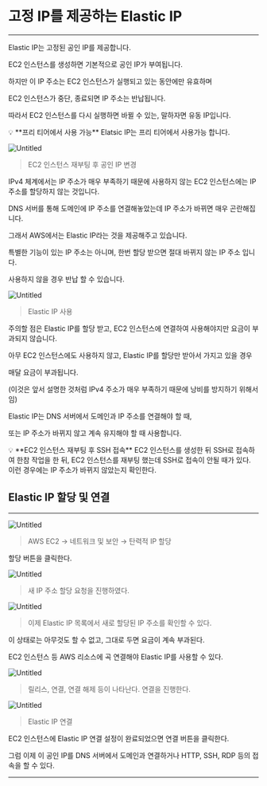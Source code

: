 # 고정 IP를 제공하는 Elastic IP

---

Elastic IP는 고정된 공인 IP를 제공합니다. 

EC2 인스턴스를 생성하면 기본적으로 공인 IP가 부여됩니다.

하지만 이 IP 주소는 EC2 인스턴스가 실행되고 있는 동안에만 유효하며

EC2 인스턴스가 중단, 종료되면 IP 주소는 반납됩니다.

따라서 EC2 인스턴스를 다시 실행하면 바뀔 수 있는, 말하자면 유동 IP입니다.

<aside>
💡 **프리 티어에서 사용 가능**
Elatsic IP는 프리 티어에서 사용가능 합니다.

</aside>

![Untitled](%E1%84%80%E1%85%A9%E1%84%8C%E1%85%A5%E1%86%BC%20IP%E1%84%85%E1%85%B3%E1%86%AF%20%E1%84%8C%E1%85%A6%E1%84%80%E1%85%A9%E1%86%BC%E1%84%92%E1%85%A1%E1%84%82%E1%85%B3%E1%86%AB%20Elastic%20IP%20141a9874b27f4efab2140af0c5e42e1a/Untitled.png)

> EC2 인스턴스 재부팅 후 공인 IP 변경
> 

IPv4 체계에서는 IP 주소가 매우 부족하기 때문에 사용하지 않는 EC2 인스턴스에는 IP 주소를 할당하지 않는 것입니다.

DNS 서버를 통해 도메인에 IP 주소를 연결해놓았는데 IP 주소가 바뀌면 매우 곤란해집니다.

그래서 AWS에서는 Elastic IP라는 것을 제공해주고 있습니다.

특별한 기능이 있는 IP 주소는 아니며, 한번 할당 받으면 절대 바뀌지 않는 IP 주소 입니다.

사용하지 않을 경우 반납 할 수 있습니다.

![Untitled](%E1%84%80%E1%85%A9%E1%84%8C%E1%85%A5%E1%86%BC%20IP%E1%84%85%E1%85%B3%E1%86%AF%20%E1%84%8C%E1%85%A6%E1%84%80%E1%85%A9%E1%86%BC%E1%84%92%E1%85%A1%E1%84%82%E1%85%B3%E1%86%AB%20Elastic%20IP%20141a9874b27f4efab2140af0c5e42e1a/Untitled%201.png)

> Elastic IP 사용
> 

주의할 점은 Elastic IP를 할당 받고, EC2 인스턴스에 연결하여 사용해야지만
요금이 부과되지 않습니다.

아무 EC2 인스턴스에도 사용하지 않고, Elastic IP를 할당만 받아서 가지고 있을 경우

매달 요금이 부과됩니다.

(이것은 앞서 설명한 것처럼 IPv4 주소가 매우 부족하기 때문에 낭비를 방지하기 위해서임)

Elastic IP는 DNS 서버에서 도메인과 IP 주소를 연결해야 할 때, 

또는 IP 주소가 바뀌지 않고 계속 유지해야 할 때 사용합니다.

<aside>
💡 **EC2 인스턴스 재부팅 후 SSH 접속**
EC2 인스턴스를 생성한 뒤 SSH로 접속하여 한참 작업을 한 뒤, EC2 인스턴스를 재부팅
했는데 SSH로 접속이 안될 때가 있다. 이런 경우에는 IP 주소가 바뀌지 않았는지 확인한다.

</aside>

## Elastic IP 할당 및 연결

---

![Untitled](%E1%84%80%E1%85%A9%E1%84%8C%E1%85%A5%E1%86%BC%20IP%E1%84%85%E1%85%B3%E1%86%AF%20%E1%84%8C%E1%85%A6%E1%84%80%E1%85%A9%E1%86%BC%E1%84%92%E1%85%A1%E1%84%82%E1%85%B3%E1%86%AB%20Elastic%20IP%20141a9874b27f4efab2140af0c5e42e1a/Untitled%202.png)

> AWS EC2 → 네트워크 및 보안 → 탄력적 IP 할당
> 

할당 버튼을 클릭한다.

![Untitled](%E1%84%80%E1%85%A9%E1%84%8C%E1%85%A5%E1%86%BC%20IP%E1%84%85%E1%85%B3%E1%86%AF%20%E1%84%8C%E1%85%A6%E1%84%80%E1%85%A9%E1%86%BC%E1%84%92%E1%85%A1%E1%84%82%E1%85%B3%E1%86%AB%20Elastic%20IP%20141a9874b27f4efab2140af0c5e42e1a/Untitled%203.png)

> 새 IP 주소 할당 요청을 진행하였다.
> 

![Untitled](%E1%84%80%E1%85%A9%E1%84%8C%E1%85%A5%E1%86%BC%20IP%E1%84%85%E1%85%B3%E1%86%AF%20%E1%84%8C%E1%85%A6%E1%84%80%E1%85%A9%E1%86%BC%E1%84%92%E1%85%A1%E1%84%82%E1%85%B3%E1%86%AB%20Elastic%20IP%20141a9874b27f4efab2140af0c5e42e1a/Untitled%204.png)

> 이제 Elastic IP 목록에서 새로 할당된 IP 주소를 확인할 수 있다.
> 

이 상태로는 아무것도 할 수 없고, 그대로 두면 요금이 계속 부과된다.

EC2 인스턴스 등 AWS 리소스에 곡 연결해야 Elastic IP를 사용할 수 있다.

![Untitled](%E1%84%80%E1%85%A9%E1%84%8C%E1%85%A5%E1%86%BC%20IP%E1%84%85%E1%85%B3%E1%86%AF%20%E1%84%8C%E1%85%A6%E1%84%80%E1%85%A9%E1%86%BC%E1%84%92%E1%85%A1%E1%84%82%E1%85%B3%E1%86%AB%20Elastic%20IP%20141a9874b27f4efab2140af0c5e42e1a/Untitled%205.png)

> 릴리스, 연결, 연결 해제 등이 나타난다. 연결을 진행한다.
> 

![Untitled](%E1%84%80%E1%85%A9%E1%84%8C%E1%85%A5%E1%86%BC%20IP%E1%84%85%E1%85%B3%E1%86%AF%20%E1%84%8C%E1%85%A6%E1%84%80%E1%85%A9%E1%86%BC%E1%84%92%E1%85%A1%E1%84%82%E1%85%B3%E1%86%AB%20Elastic%20IP%20141a9874b27f4efab2140af0c5e42e1a/Untitled%206.png)

> Elastic IP 연결
> 

EC2 인스턴스에 Elastic IP 연결 설정이 완료되었으면 연결 버튼을 클릭한다.

그럼 이제 이 공인 IP를 DNS 서버에서 도메인과 연결하거나 HTTP, SSH, RDP 등의 접속을 할 수 있다.

---